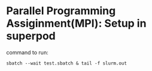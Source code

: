 # Parallel Programming Assiginment(MPI): Setup in superpod
command to run:
```
sbatch --wait test.sbatch & tail -f slurm.out
```
